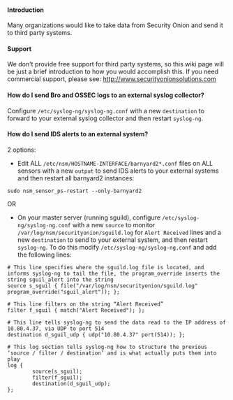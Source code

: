 #### Introduction ####

Many organizations would like to take data from Security Onion and send it to third party systems.

#### Support ####

We don't provide free support for third party systems, so this wiki page will be just a brief introduction to how you would accomplish this.  If you need commercial support, please see: http://www.securityonionsolutions.com

#### How do I send Bro and OSSEC logs to an external syslog collector? ####
Configure `/etc/syslog-ng/syslog-ng.conf` with a new `destination` to forward to your external syslog collector and then restart `syslog-ng`.

#### How do I send IDS alerts to an external system? ####

2 options:

- Edit ALL `/etc/nsm/HOSTNAME-INTERFACE/barnyard2*.conf` files on ALL sensors with a new `output` to send IDS alerts to your external systems and then restart all barnyard2 instances:
```
sudo nsm_sensor_ps-restart --only-barnyard2
```

OR

- On your master server (running sguild), configure `/etc/syslog-ng/syslog-ng.conf` with a new `source` to monitor `/var/log/nsm/securityonion/sguild.log` for `Alert Received` lines and a new `destination` to send to your external system, and then restart `syslog-ng`.  To do this modify `/etc/syslog-ng/syslog-ng.conf` and add the following lines:
```
# This line specifies where the sguild.log file is located, and informs syslog-ng to tail the file, the program_override inserts the string sguil_alert into the string
source s_sguil { file("/var/log/nsm/securityonion/sguild.log" program_override("sguil_alert")); };

# This line filters on the string “Alert Received”
filter f_sguil { match("Alert Received"); };

# This line tells syslog-ng to send the data read to the IP address of 10.80.4.37, via UDP to port 514
destination d_sguil_udp { udp("10.80.4.37" port(514)); };

# This log section tells syslog-ng how to structure the previous ‘source / filter / destination’ and is what actually puts them into play
log {
        source(s_sguil);
        filter(f_sguil);
        destination(d_sguil_udp);
};
```